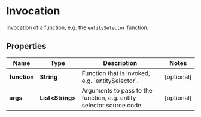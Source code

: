 

# Invocation

Invocation of a function, e.g. the `entitySelector` function.

## Properties

| Name | Type | Description | Notes |
|------------ | ------------- | ------------- | -------------|
|**function** | **String** | Function that is invoked, e.g. &#x60;entitySelector&#x60;. |  [optional] |
|**args** | **List&lt;String&gt;** | Arguments to pass to the function, e.g. entity selector source code. |  [optional] |



